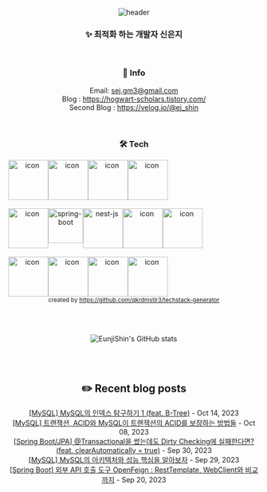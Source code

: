 <div align="center">

![header](https://capsule-render.vercel.app/api?type=waving&color=0:e0c3fc,100:a6c1ee&height=300&section=header&text=Woody's%20github&fontSize=90&fontColor=FFFFFF)
### ✨ 최적화 하는 개발자 신은지

</br>

 ### 🌱 Info 
Email: sej.gm3@gmail.com </br>
Blog : https://hogwart-scholars.tistory.com/ </br>
Second Blog : https://velog.io/@ej_shin 

</br>

### 🛠 Tech 
<p align="center">
<div style="display: flex; align-items: flex-start;">
<img src="https://techstack-generator.vercel.app/java-icon.svg" alt="icon" width="80" height="80" />
<img src="https://techstack-generator.vercel.app/js-icon.svg" alt="icon" width="80" height="80" />
<img src="https://techstack-generator.vercel.app/ts-icon.svg" alt="icon" width="80" height="80" />
<img src="https://techstack-generator.vercel.app/python-icon.svg" alt="icon" width="80" height="80" />
</div> </br>
<div style="display: flex; align-items: flex-start;">
<img src="https://techstack-generator.vercel.app/restapi-icon.svg" alt="icon" width="80" height="80" />
<img src="https://user-images.githubusercontent.com/38103085/181780616-1a299b1f-990a-468b-b708-dec753ba7851.png" alt="spring-boot" wide="70" height="70">
<img src="https://user-images.githubusercontent.com/38103085/201467463-63243cca-c2b4-4fef-8370-1e9327c50c84.svg" alt= "nest-js" wide="80" height="80">
<img src="https://techstack-generator.vercel.app/django-icon.svg" alt="icon" width="80" height="80" />
<img src="https://techstack-generator.vercel.app/graphql-icon.svg" alt="icon" width="80" height="80" />
</div> </br>
<div style="display: flex; align-items: flex-start;">
<img src="https://techstack-generator.vercel.app/mysql-icon.svg" alt="icon" width="80" height="80" />
<img src="https://techstack-generator.vercel.app/aws-icon.svg" alt="icon" width="80" height="80" />
<img src="https://techstack-generator.vercel.app/docker-icon.svg" alt="icon" width="80" height="80" />
<img src="https://techstack-generator.vercel.app/github-icon.svg" alt="icon" width="80" height="80" />
</div>
<sub>created by <a href="https://github.com/qkrdmstlr3/techstack-generator" target="_blank">https://github.com/qkrdmstlr3/techstack-generator</a>
</sub>  
</p>

</br></br>

![EunjiShin's GitHub stats](https://github-readme-stats.vercel.app/api?username=EunjiShin&show_icons=true&theme=buefy)

</br></br>

## ✏️ Recent blog posts

[[MySQL] MySQL의 인덱스 탐구하기 1 (feat. B-Tree)](https://hogwart-scholars.tistory.com/entry/MySQL-MySQL%EC%9D%98-%EC%9D%B8%EB%8D%B1%EC%8A%A4-%ED%83%90%EA%B5%AC%ED%95%98%EA%B8%B0-1-feat-B-Tree) - Oct 14, 2023<br>
[[MySQL] 트랜잭션, ACID와 MySQL이 트랜잭션의 ACID를 보장하는 방법들](https://hogwart-scholars.tistory.com/entry/MySQL-%ED%8A%B8%EB%9E%9C%EC%9E%AD%EC%85%98-ACID%EC%99%80-MySQL%EC%9D%B4-%ED%8A%B8%EB%9E%9C%EC%9E%AD%EC%85%98%EC%9D%98-ACID%EB%A5%BC-%EB%B3%B4%EC%9E%A5%ED%95%98%EB%8A%94-%EB%B0%A9%EB%B2%95%EB%93%A4) - Oct 08, 2023<br>
[[Spring Boot/JPA] @Transactional을 썼는데도 Dirty Checking에 실패한다면? (feat. clearAutomatically = true)](https://hogwart-scholars.tistory.com/entry/Spring-BootJPA-Transactional%EC%9D%84-%EC%8D%BC%EB%8A%94%EB%8D%B0%EB%8F%84-Dirty-Checking%EC%97%90-%EC%8B%A4%ED%8C%A8%ED%95%9C%EB%8B%A4%EB%A9%B4-feat-clearAutomatically-true) - Sep 30, 2023<br>
[[MySQL] MySQL의 아키텍처와 성능 핵심을 알아보자](https://hogwart-scholars.tistory.com/entry/MySQL-MySQL%EC%9D%98-%EC%95%84%ED%82%A4%ED%85%8D%EC%B2%98%EC%99%80-%EC%84%B1%EB%8A%A5-%ED%95%B5%EC%8B%AC%EC%9D%84-%EC%95%8C%EC%95%84%EB%B3%B4%EC%9E%90) - Sep 29, 2023<br>
[[Spring Boot] 외부 API 호출 도구 OpenFeign : RestTemplate, WebClient와 비교까지](https://hogwart-scholars.tistory.com/entry/Spring-Boot-%EC%99%B8%EB%B6%80-API-%ED%98%B8%EC%B6%9C-%EB%8F%84%EA%B5%AC-OpenFeign-RestTemplate-WebClient%EC%99%80-%EB%B9%84%EA%B5%90%EA%B9%8C%EC%A7%80) - Sep 20, 2023<br>
